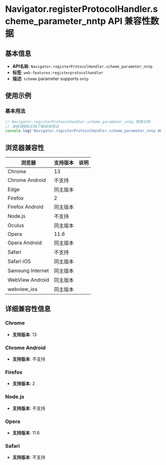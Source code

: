 # Navigator.registerProtocolHandler.scheme_parameter_nntp API 兼容性数据

## 基本信息

- **API名称**: `Navigator.registerProtocolHandler.scheme_parameter_nntp`
- **标签**: `web-features:registerprotocolhandler`
- **描述**: `scheme` parameter supports `nntp`

## 使用示例

### 基本用法

```javascript
// Navigator.registerProtocolHandler.scheme_parameter_nntp 使用示例
// 请查阅MDN文档了解具体用法
console.log('Navigator.registerProtocolHandler.scheme_parameter_nntp API');
```

## 浏览器兼容性

| 浏览器 | 支持版本 | 说明 |
|--------|----------|------|
| Chrome | 13 |  |
| Chrome Android | 不支持 |  |
| Edge | 同主版本 |  |
| Firefox | 2 |  |
| Firefox Android | 同主版本 |  |
| Node.js | 不支持 |  |
| Oculus | 同主版本 |  |
| Opera | 11.6 |  |
| Opera Android | 同主版本 |  |
| Safari | 不支持 |  |
| Safari iOS | 同主版本 |  |
| Samsung Internet | 同主版本 |  |
| WebView Android | 同主版本 |  |
| webview_ios | 同主版本 |  |

## 详细兼容性信息

### Chrome

- **支持版本**: 13

### Chrome Android

- **支持版本**: 不支持

### Firefox

- **支持版本**: 2

### Node.js

- **支持版本**: 不支持

### Opera

- **支持版本**: 11.6

### Safari

- **支持版本**: 不支持

